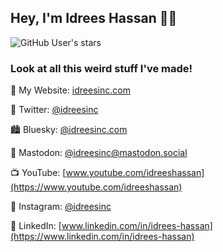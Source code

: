 ## Hey, I'm Idrees Hassan 👋🏽

![GitHub User's stars](https://img.shields.io/github/stars/idreesinc?style=flat)

### Look at all this weird stuff I've made!

🔭 My Website: [idreesinc.com](https://idreesinc.com)

🦤 Twitter: [@idreesinc](https://twitter.com/IdreesInc)

🏙️ Bluesky: [@idreesinc.com](https://bsky.app/profile/idreesinc.com)

🦣 Mastodon: [@idreesinc@mastodon.social](https://mastodon.social/@idreesinc)

📺 YouTube: [www.youtube.com/idreeshassan](https://www.youtube.com/idreeshassan)

📸 Instagram: [@idreesinc](https://www.instagram.com/idreesinc/)

💼 LinkedIn: [www.linkedin.com/in/idrees-hassan](https://www.linkedin.com/in/idrees-hassan)
